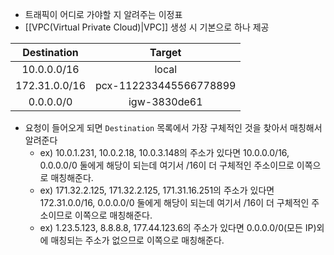 - 트래픽이 어디로 가야할 지 알려주는 이정표
- [[VPC(Virtual Private Cloud)|VPC]] 생성 시 기본으로 하나 제공

|  Destination  |         Target         |
|:-------------:|:----------------------:|
|  10.0.0.0/16  |         local          |
| 172.31.0.0/16 | pcx-112233445566778899 |
|   0.0.0.0/0   |      igw-3830de61      |

- 요청이 들어오게 되면 `Destination` 목록에서 가장 구체적인 것을 찾아서 매칭해서 알려준다
	- ex) 10.0.1.231, 10.0.2.18, 10.0.3.148의 주소가 있다면 10.0.0.0/16, 0.0.0.0/0 둘에게 해당이 되는데 여기서 /16이 더 구체적인 주소이므로 이쪽으로 매칭해준다.
	- ex) 171.32.2.125, 171.32.2.125, 171.31.16.251의 주소가 있다면 172.31.0.0/16, 0.0.0.0/0 둘에게 해당이 되는데 여기서 /16이 더 구체적인 주소이므로 이쪽으로 매칭해준다.
	- ex) 1.23.5.123, 8.8.8.8, 177.44.123.6의 주소가 있다면 0.0.0.0/0(모든 IP)외에 매칭되는 주소가 없으므로 이쪽으로 매칭해준다.